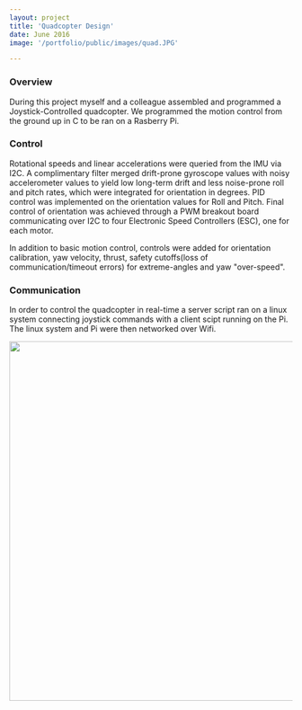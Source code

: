 ```yaml
---
layout: project
title: 'Quadcopter Design'
date: June 2016
image: '/portfolio/public/images/quad.JPG'

---
```


### Overview
During this project myself and a colleague assembled and programmed a Joystick-Controlled quadcopter. We programmed the motion control from the ground up in C to be ran on a Rasberry Pi.

### Control
Rotational speeds and linear accelerations were queried from the IMU via I2C. A complimentary filter merged drift-prone gyroscope values with noisy accelerometer values to yield low long-term drift and less noise-prone roll and pitch rates, which were integrated for orientation in degrees. PID control was implemented on the orientation values for Roll and Pitch. Final control of orientation was achieved through a PWM breakout board communicating over I2C to four Electronic Speed Controllers (ESC), one for each motor.  

In addition to basic motion control, controls were added for orientation calibration, yaw velocity, thrust, safety cutoffs(loss of communication/timeout errors) for extreme-angles and yaw "over-speed".

### Communication
In order to control the quadcopter in real-time a server script ran on a linux system connecting joystick commands with a client scipt running on the Pi. The linux system and Pi were then networked over Wifi. 

<img src="/portfolio/public/images/quad.JPG" align="MIDDLE" width="640" heigth="320"/>

<!--image: '/portfolio/public/images/quad.JPG'-->




